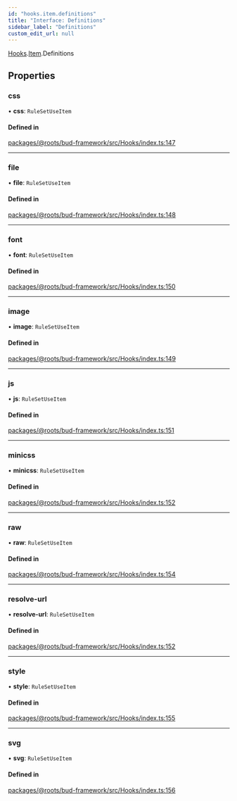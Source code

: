 ```yaml
---
id: "hooks.item.definitions"
title: "Interface: Definitions"
sidebar_label: "Definitions"
custom_edit_url: null
---
```


[Hooks](../modules/hooks.md).[Item](../modules/hooks.item.md).Definitions

## Properties

### css

• **css**: `RuleSetUseItem`

#### Defined in

[packages/@roots/bud-framework/src/Hooks/index.ts:147](https://github.com/roots/bud/blob/2a86a6e8/packages/@roots/bud-framework/src/Hooks/index.ts#L147)

___

### file

• **file**: `RuleSetUseItem`

#### Defined in

[packages/@roots/bud-framework/src/Hooks/index.ts:148](https://github.com/roots/bud/blob/2a86a6e8/packages/@roots/bud-framework/src/Hooks/index.ts#L148)

___

### font

• **font**: `RuleSetUseItem`

#### Defined in

[packages/@roots/bud-framework/src/Hooks/index.ts:150](https://github.com/roots/bud/blob/2a86a6e8/packages/@roots/bud-framework/src/Hooks/index.ts#L150)

___

### image

• **image**: `RuleSetUseItem`

#### Defined in

[packages/@roots/bud-framework/src/Hooks/index.ts:149](https://github.com/roots/bud/blob/2a86a6e8/packages/@roots/bud-framework/src/Hooks/index.ts#L149)

___

### js

• **js**: `RuleSetUseItem`

#### Defined in

[packages/@roots/bud-framework/src/Hooks/index.ts:151](https://github.com/roots/bud/blob/2a86a6e8/packages/@roots/bud-framework/src/Hooks/index.ts#L151)

___

### minicss

• **minicss**: `RuleSetUseItem`

#### Defined in

[packages/@roots/bud-framework/src/Hooks/index.ts:152](https://github.com/roots/bud/blob/2a86a6e8/packages/@roots/bud-framework/src/Hooks/index.ts#L152)

___

### raw

• **raw**: `RuleSetUseItem`

#### Defined in

[packages/@roots/bud-framework/src/Hooks/index.ts:154](https://github.com/roots/bud/blob/2a86a6e8/packages/@roots/bud-framework/src/Hooks/index.ts#L154)

___

### resolve-url

• **resolve-url**: `RuleSetUseItem`

#### Defined in

[packages/@roots/bud-framework/src/Hooks/index.ts:152](https://github.com/roots/bud/blob/2a86a6e8/packages/@roots/bud-framework/src/Hooks/index.ts#L152)

___

### style

• **style**: `RuleSetUseItem`

#### Defined in

[packages/@roots/bud-framework/src/Hooks/index.ts:155](https://github.com/roots/bud/blob/2a86a6e8/packages/@roots/bud-framework/src/Hooks/index.ts#L155)

___

### svg

• **svg**: `RuleSetUseItem`

#### Defined in

[packages/@roots/bud-framework/src/Hooks/index.ts:156](https://github.com/roots/bud/blob/2a86a6e8/packages/@roots/bud-framework/src/Hooks/index.ts#L156)
